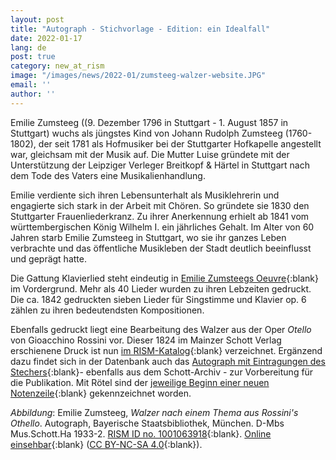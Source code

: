 ```yaml
---
layout: post
title: "Autograph - Stichvorlage - Edition: ein Idealfall"
date: 2022-01-17
lang: de
post: true
category: new_at_rism
image: "/images/news/2022-01/zumsteeg-walzer-website.JPG"
email: ''
author: ''
---
```


Emilie Zumsteeg ((9. Dezember 1796 in Stuttgart - 1. August 1857 in Stuttgart) wuchs als jüngstes Kind von Johann Rudolph Zumsteeg (1760-1802), der seit 1781 als Hofmusiker bei der Stuttgarter Hofkapelle angestellt war, gleichsam mit der Musik auf. Die Mutter Luise gründete mit der Unterstützung der Leipziger Verleger Breitkopf & Härtel in Stuttgart nach dem Tode des Vaters eine Musikalienhandlung.  

Emilie verdiente sich ihren Lebensunterhalt als Musiklehrerin und engagierte sich stark in der Arbeit mit Chören. So gründete sie 1830 den Stuttgarter Frauenliederkranz. Zu ihrer Anerkennung erhielt ab 1841 vom württembergischen König Wilhelm I. ein jährliches Gehalt. Im Alter von 60 Jahren starb Emilie Zumsteeg in Stuttgart, wo sie ihr ganzes Leben  verbrachte und das öffentliche Musikleben der Stadt deutlich beeinflusst und geprägt hatte.  

Die Gattung Klavierlied steht eindeutig in [Emilie Zumsteegs Oeuvre](https://opac.rism.info/search?author=Zumsteeg+Emilie){:blank} im Vordergrund. Mehr als 40 Lieder wurden zu ihren Lebzeiten gedruckt. Die ca. 1842 gedruckten sieben Lieder für Singstimme und Klavier op. 6 zählen zu ihren bedeutendsten Kompositionen.

Ebenfalls gedruckt liegt eine Bearbeitung des Walzer aus der Oper _Otello_ von Gioacchino Rossini vor. Dieser 1824 im Mainzer Schott Verlag erschienene Druck ist nun [im RISM-Katalog](https://opac.rism.info/search?id=1001184812&View=rism){:blank} verzeichnet. Ergänzend dazu findet sich in der Datenbank auch das [Autograph mit Eintragungen des Stechers](https://opac.rism.info/search?id=1001063918&View=rism){:blank}- ebenfalls aus dem Schott-Archiv - zur Vorbereitung für die Publikation. Mit Rötel sind der [jeweilige Beginn einer neuen Notenzeile](https://mdz-nbn-resolving.de/urn:nbn:de:bvb:12-bsb00123080-6){:blank} gekennzeichnet  worden.  

_Abbildung_: Emilie Zumsteeg, _Walzer nach einem Thema aus Rossini's Othello_. Autograph, Bayerische Staatsbibliothek, München. D-Mbs Mus.Schott.Ha 1933-2. [RISM ID no. 1001063918](https://opac.rism.info/search?id=1001063918&View=rism){:blank}. [Online einsehbar](https://mdz-nbn-resolving.de/urn:nbn:de:bvb:12-bsb00123080-6 ){:blank} ([CC BY-NC-SA 4.0](http://creativecommons.org/licenses/by-nc-sa/4.0/deed.de){:blank}).
